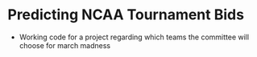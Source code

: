 # Predicting NCAA Tournament Bids

- Working code for a project regarding which teams the committee will choose for march madness
